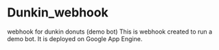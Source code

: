 # Dunkin_webhook
webhook for dunkin donuts (demo bot)
This is webhook created to run a demo bot.
It is deployed on Google App Engine.
